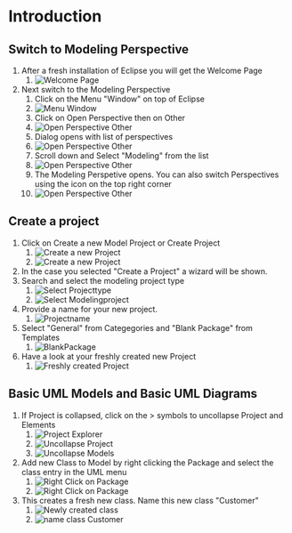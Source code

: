 # Introduction

## Switch to Modeling Perspective

1. After a fresh installation of Eclipse you will get the Welcome Page
   1. ![Welcome Page](images/0000_Eclipse_Welcome.png)
2. Next switch to the Modeling Perspective
   1. Click on the Menu "Window" on top of Eclipse 
   2. ![Menu Window](images/0000_1_Perspective.png)
   3. Click on Open Perspective then on Other
   4. ![Open Perspective Other](images/0000_2_Perspective.png)
   5. Dialog opens with list of perspectives
   6. ![Open Perspective Other](images/0000_3_Perspective.png)
   7. Scroll down and Select "Modeling" from the list
   8. ![Open Perspective Other](images/0000_4_Perspective.png)
   9. The Modeling Perspetive opens. You can also switch Perspectives using the icon on the top right corner
   10. ![Open Perspective Other](images/0000_5_Perspective.png)

## Create a project

1. Click on Create a new Model Project or Create Project
   1. ![Create a new Project](images/0001_1_Create_Model_Project.png)
   2. ![Create a new Project](images/0001_1_Create_Project.png)
2. In the case you selected "Create a Project" a wizard will be shown.
3. Search and select the modeling project type
   1. ![Select Projecttype](images/0001_2_SelectProjectType.png)
   2. ![Select Modelingproject](images/0001_3_ModelingProject.png)
4. Provide a name for your new project.
   1. ![Projectname](images/0001_4_ProjectName.png)
5. Select "General" from Categegories and "Blank Package" from Templates
   1. ![BlankPackage](images/0001_5_BlankPackage.png)
6. Have a look at your freshly created new Project
   1. ![Freshly created Project](images/0001_6_NewlyCreatedProject.png)

## Basic UML Models and Basic UML Diagrams

1. If Project is collapsed, click on the > symbols to uncollapse Project and Elements
   1. ![Project Explorer](images/0001_7_project_explorer.png)
   2. ![Uncollapse Project](images/0001_8_uncollapse_project.png)
   3. ![Uncollapse Models](images/0001_9_uncollapse_models.png)
2. Add new Class to Model by right clicking the Package and select the class entry in the UML menu
   1. ![Right Click on Package](images/0002_1_add_uml_element.png)
   2. ![Right Click on Package](images/0002_2_add_class.png)
3. This creates a fresh new class. Name this new class "Customer"
   1. ![Newly created class](images/0002_3_newly_created_class.png)
   2. ![name class Customer](images/0002_4_name_class.png)
